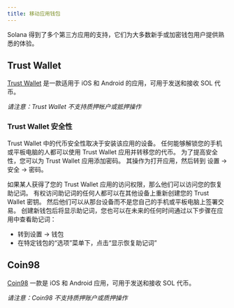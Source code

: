 ```yaml
---
title: 移动应用钱包
---
```


Solana 得到了多个第三方应用的支持，它们为大多数新手或加密钱包用户提供熟悉的体验。

## Trust Wallet

[Trust Wallet](https://trustwallet.com/) 是一款适用于 iOS 和 Android 的应用，可用于发送和接收 SOL 代币。

_请注意：Trust Wallet 不支持质押帐户或抵押操作_

### Trust Wallet 安全性

Trust Wallet 中的代币安全性取决于安装该应用的设备。 任何能够解锁您的手机或平板电脑的人都可以使用 Trust Wallet 应用并转移您的代币。 为了提高安全性，您可以为 Trust Wallet 应用添加密码。 其操作为打开应用，然后转到 设置 -> 安全 -> 密码。

如果某人获得了您的 Trust Wallet 应用的访问权限，那么他们可以访问您的恢复助记词。 有权访问助记词的任何人都可以在其他设备上重新创建您的 Trust Wallet 密钥。 然后他们可以从那台设备而不是您自己的手机或平板电脑上签署交易。 创建新钱包后将显示助记词，您也可以在未来的任何时间通过以下步骤在应用中查看助记词：

- 转到设置 -> 钱包
- 在特定钱包的“选项”菜单下，点击“显示恢复助记词”

## Coin98

[Coin98](https://coin98.app/) 一款是 iOS 和 Android 应用，可用于发送和接收 SOL 代币。

_请注意：Coin98 不支持质押账户或质押操作_

